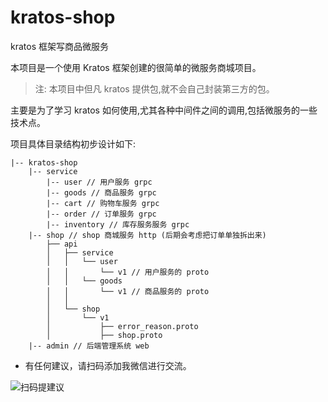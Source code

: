 # kratos-shop
kratos 框架写商品微服务

本项目是一个使用 Kratos 框架创建的很简单的微服务商城项目。
> 注: 本项目中但凡 kratos 提供包,就不会自己封装第三方的包。

主要是为了学习 kratos 如何使用,尤其各种中间件之间的调用,包括微服务的一些技术点。

项目具体目录结构初步设计如下:

```
|-- kratos-shop
    |-- service
        |-- user // 用户服务 grpc
        |-- goods // 商品服务 grpc
        |-- cart // 购物车服务 grpc
        |-- order // 订单服务 grpc
        |-- inventory // 库存服务服务 grpc
    |-- shop // shop 商城服务 http (后期会考虑把订单单独拆出来)
        ├── api
        │   ├── service
        │   │   └── user 
        │   │       └── v1 // 用户服务的 proto
        │   │   └── goods
        │   │       └── v1 // 商品服务的 proto
        │   │           
        │   └── shop
        │       └── v1
        │           ├── error_reason.proto 
        │           ├── shop.proto 
    |-- admin // 后端管理系统 web 
```


* 有任何建议，请扫码添加我微信进行交流。

![扫码提建议](https://cdn.jsdelivr.net/gh/aliliin/blog-image@main/uPic/扫码_搜索联合传播样式-白色版.png)



